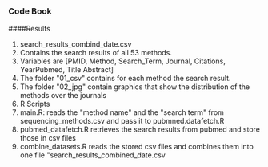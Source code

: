 ### Code Book 
####Results  
1. search_results_combind_date.csv  
  1. Contains the search results of all 53 methods. 
  2. Variables are [PMID, Method, Search_Term, Journal, Citations, YearPubmed, Title	Abstract]
  2. The folder "01_csv" contains for each method the search result. 
  3. The folder "02_jpg" contain graphics that show the distribution of the methods over the journals
2. R Scripts
  3. main.R: reads the "method name" and the "search term" from sequencing_methods.csv and pass it to pubmned.datafetch.R
  4. pubmed_datafetch.R retrieves the search results from pubmed and store those in csv files 
  5. combine_datasets.R reads the stored csv files and combines them into one file "search_results_combined_date.csv

